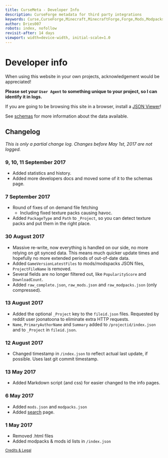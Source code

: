 ```yaml
---
title: CurseMeta - Developer Info
description: CurseForge metadata for third party integrations
keywords: Curse,CurseForge,Minecraft,MinecraftForge,Forge,Mods,Modpacks
author: Dries007
robots: index, nofollow
revisit-after: 14 days
viewport: width=device-width, initial-scale=1.0
---
```

<!--
    Copyright 2017 Dries007

    Licensed under the EUPL, Version 1.1 only (the "Licence");
    You may not use this work except in compliance with the Licence.
    You may obtain a copy of the Licence at:
    
    https://joinup.ec.europa.eu/software/page/eupl5
    
    Unless required by applicable law or agreed to in writing, software
    distributed under the Licence is distributed on an "AS IS" basis,
    WITHOUT WARRANTIES OR CONDITIONS OF ANY KIND, either express or implied.
    See the Licence for the specific language governing
    permissions and limitations under the Licence.
-->

# Developer info

When using this website in your own projects, acknowledgement would be appreciated!

**Please set your `User Agent` to something unique to your project, so I can identify it in logs.**

If you are going to be browsing this site in a browser, install a [JSON Viewer](https://chrome.google.com/webstore/detail/json-viewer/gbmdgpbipfallnflgajpaliibnhdgobh)!

See [schemas](schemas) for more information about the data available.

## Changelog

_This is only a partial change log. Changes before May 1st, 2017 are not logged._

### 9, 10, 11 September 2017
- Added statistics and history.
- Added more developers docs and moved some of it to the schemas page.

### 7 September 2017

- Round of fixes of on demand file fetching
    - Including fixed texture packs causing havoc.
- Added `PackageType` and `Path` to `_Project`, so you can detect texture packs and put them in the right place. 

### 30 August 2017

- Massive re-write, now everything is handled on our side, no more relying on git synced data.
  This means much quicker update times and hopefully no more extended periods of out-of-date data.
- Added `GameVersionLatestFiles` to mods/modspacks JSON files, `ProjectFileName` is removed.
- Several fields are no longer filtered out, like `PopularityScore` and `DownloadCount`.
- Added `raw_complete.json`, `raw_mods.json` and `raw_modpacks.json` (only compressed). 

### 13 August 2017

- Added the optional `_Project` key to the `fileid.json` files.
  Requested by reddit user joonatoona to eliminate extra HTTP requests.
- `Name`, `PrimaryAuthorName` and `Summary` added to `/projectid/index.json` and to `_Project` in `fileid.json`.

### 12 August 2017

- Changed timestamp in `/index.json` to reflect actual last update, if possible.
  Uses last git commit timestamp.

### 13 May 2017

- Added Markdown script (and css) for easier changed to the info pages.

### 6 May 2017
- Added `mods.json` and `modpacks.json`
- Added [search](/search) page.

### 1 May 2017
- Removed .html files
- Added modpacks & mods id lists in `/index.json`

<small>[Credits & Legal](/)</small>
